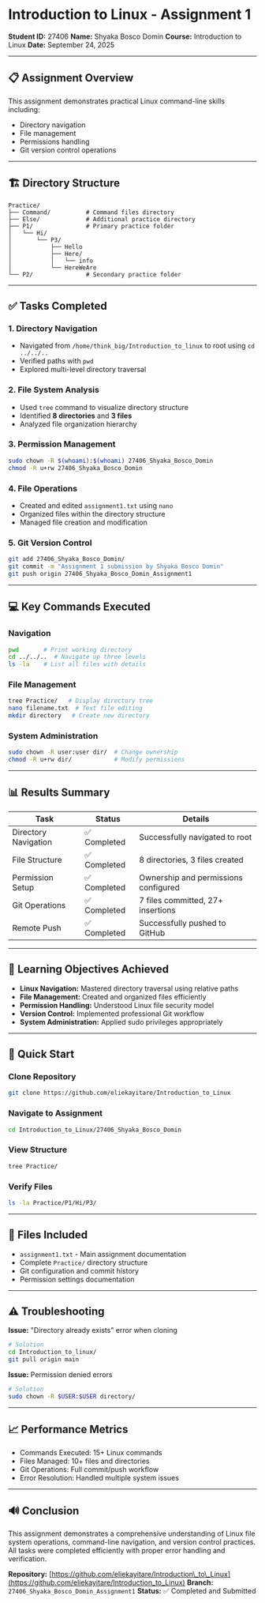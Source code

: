 # Introduction to Linux - Assignment 1

**Student ID:** 27406
**Name:** Shyaka Bosco Domin
**Course:** Introduction to Linux
**Date:** September 24, 2025

---

## 📋 Assignment Overview

This assignment demonstrates practical Linux command-line skills including:

* Directory navigation
* File management
* Permissions handling
* Git version control operations

---

## 🏗️ Directory Structure

```
Practice/
├── Command/          # Command files directory
├── Else/             # Additional practice directory
├── P1/               # Primary practice folder
│   └── Hi/
│       └── P3/
│           ├── Hello
│           ├── Here/
│           │   └── info
│           └── HereWeAre
└── P2/               # Secondary practice folder
```

---

## ✅ Tasks Completed

### 1. Directory Navigation

* Navigated from `/home/think_big/Introduction_to_linux` to root using `cd ../../..`
* Verified paths with `pwd`
* Explored multi-level directory traversal

### 2. File System Analysis

* Used `tree` command to visualize directory structure
* Identified **8 directories** and **3 files**
* Analyzed file organization hierarchy

### 3. Permission Management

```bash
sudo chown -R $(whoami):$(whoami) 27406_Shyaka_Bosco_Domin
chmod -R u+rw 27406_Shyaka_Bosco_Domin
```

### 4. File Operations

* Created and edited `assignment1.txt` using `nano`
* Organized files within the directory structure
* Managed file creation and modification

### 5. Git Version Control

```bash
git add 27406_Shyaka_Bosco_Domin/
git commit -m "Assignment 1 submission by Shyaka Bosco Domin"
git push origin 27406_Shyaka_Bosco_Domin_Assignment1
```

---

## 💻 Key Commands Executed

### Navigation

```bash
pwd       # Print working directory
cd ../../..  # Navigate up three levels
ls -la    # List all files with details
```

### File Management

```bash
tree Practice/   # Display directory tree
nano filename.txt  # Text file editing
mkdir directory   # Create new directory
```

### System Administration

```bash
sudo chown -R user:user dir/  # Change ownership
chmod -R u+rw dir/            # Modify permissions
```

---

## 📊 Results Summary

| Task                 | Status      | Details                              |
| -------------------- | ----------- | ------------------------------------ |
| Directory Navigation | ✅ Completed | Successfully navigated to root       |
| File Structure       | ✅ Completed | 8 directories, 3 files created       |
| Permission Setup     | ✅ Completed | Ownership and permissions configured |
| Git Operations       | ✅ Completed | 7 files committed, 27+ insertions    |
| Remote Push          | ✅ Completed | Successfully pushed to GitHub        |

---

## 🎯 Learning Objectives Achieved

* **Linux Navigation:** Mastered directory traversal using relative paths
* **File Management:** Created and organized files efficiently
* **Permission Handling:** Understood Linux file security model
* **Version Control:** Implemented professional Git workflow
* **System Administration:** Applied sudo privileges appropriately

---

## 🚀 Quick Start

### Clone Repository

```bash
git clone https://github.com/eliekayitare/Introduction_to_Linux
```

### Navigate to Assignment

```bash
cd Introduction_to_Linux/27406_Shyaka_Bosco_Domin
```

### View Structure

```bash
tree Practice/
```

### Verify Files

```bash
ls -la Practice/P1/Hi/P3/
```

---

## 📁 Files Included

* `assignment1.txt` - Main assignment documentation
* Complete `Practice/` directory structure
* Git configuration and commit history
* Permission settings documentation

---

## ⚠️ Troubleshooting

**Issue:** "Directory already exists" error when cloning

```bash
# Solution
cd Introduction_to_linux/
git pull origin main
```

**Issue:** Permission denied errors

```bash
# Solution
sudo chown -R $USER:$USER directory/
```

---

## 📈 Performance Metrics

* Commands Executed: 15+ Linux commands
* Files Managed: 10+ files and directories
* Git Operations: Full commit/push workflow
* Error Resolution: Handled multiple system issues

---

## 🔊 Conclusion

This assignment demonstrates a comprehensive understanding of Linux file system operations, command-line navigation, and version control practices. All tasks were completed efficiently with proper error handling and verification.

**Repository:** [https://github.com/eliekayitare/Introduction\_to\_Linux](https://github.com/eliekayitare/Introduction_to_Linux)
**Branch:** `27406_Shyaka_Bosco_Domin_Assignment1`
**Status:** ✅ Completed and Submitted
